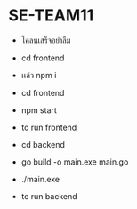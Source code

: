 # SE-TEAM11
- โคลนเสร็จอย่าลืม
- cd frontend
- เเล้ว npm i

- cd frontend
- npm start 
- to run frontend

- cd backend 
- go build -o main.exe main.go
- ./main.exe 
- to run backend
